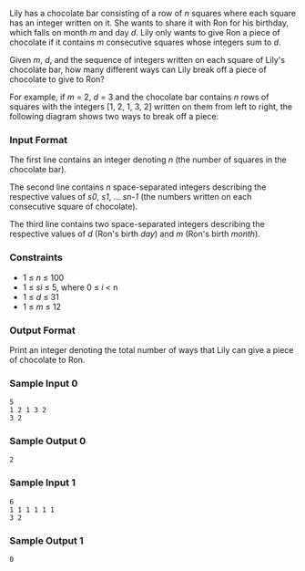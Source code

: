 Lily has a chocolate bar consisting of a row of *n* squares where each square has an integer written on it. She wants to share it with Ron for his birthday, which falls on month *m* and day *d*. Lily only wants to give Ron a piece of chocolate if it contains *m* consecutive squares whose integers sum to *d*.

Given *m*, *d*, and the sequence of integers written on each square of Lily's chocolate bar, how many different ways can Lily break off a piece of chocolate to give to Ron?

For example, if *m* = 2, *d* = 3 and the chocolate bar contains *n* rows of squares with the integers [1, 2, 1, 3, 2] written on them from left to right, the following diagram shows two ways to break off a piece:

### Input Format

The first line contains an integer denoting *n* (the number of squares in the chocolate bar). 

The second line contains *n* space-separated integers describing the respective values of *s0*, *s1*, ... *sn-1* (the numbers written on each consecutive square of chocolate). 

The third line contains two space-separated integers describing the respective values of *d* (Ron's birth *day*) and *m* (Ron's birth *month*).

### Constraints

* 1 ≤ *n* ≤ 100
* 1 ≤ *si* ≤ 5, where 0 ≤ *i* < n 
* 1 ≤ *d* ≤ 31
* 1 ≤ *m* ≤ 12

### Output Format

Print an integer denoting the total number of ways that Lily can give a piece of chocolate to Ron.

### Sample Input 0
```
5
1 2 1 3 2 
3 2
```
### Sample Output 0
```
2
```
### Sample Input 1
```
6
1 1 1 1 1 1
3 2
```
### Sample Output 1
```
0
```
